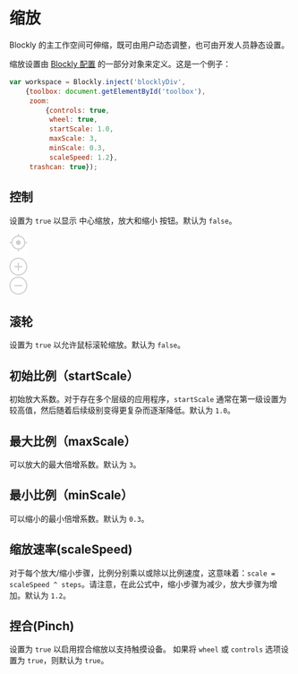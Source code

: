 # 缩放

Blockly 的主工作空间可伸缩，既可由用户动态调整，也可由开发人员静态设置。

缩放设置由 [Blockly 配置](/guides/get-started/web#configuration) 的一部分对象来定义。这是一个例子：

```javascript
var workspace = Blockly.inject('blocklyDiv',
    {toolbox: document.getElementById('toolbox'),
     zoom:
         {controls: true,
          wheel: true,
          startScale: 1.0,
          maxScale: 3,
          minScale: 0.3,
          scaleSpeed: 1.2},
     trashcan: true});
```

## 控制

设置为 `true` 以显示 中心缩放，放大和缩小 按钮。默认为 `false`。

![zoom-controls](./zoom-controls.png)

## 滚轮

设置为 `true` 以允许鼠标滚轮缩放。默认为 `false`。

## 初始比例（startScale）

初始放大系数。对于存在多个层级的应用程序，`startScale` 通常在第一级设置为较高值，然后随着后续级别变得更复杂而逐渐降低。默认为 `1.0`。

## 最大比例（maxScale）

可以放大的最大倍增系数。默认为 `3`。

## 最小比例（minScale）

可以缩小的最小倍增系数。默认为 `0.3`。

## 缩放速率(scaleSpeed)

对于每个放大/缩小步骤，比例分别乘以或除以比例速度，这意味着：`scale = scaleSpeed ^ steps`。请注意，在此公式中，缩小步骤为减少，放大步骤为增加。默认为 `1.2`。

## 捏合(Pinch)

设置为 `true` 以启用捏合缩放以支持触摸设备。 如果将 `wheel` 或 `controls` 选项设置为 `true`，则默认为 `true`。
